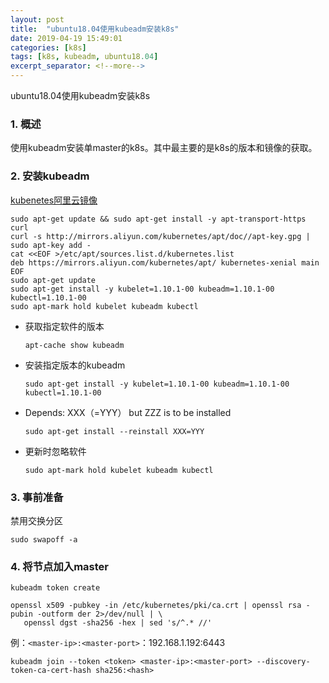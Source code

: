 ```yaml
---
layout: post
title:  "ubuntu18.04使用kubeadm安装k8s"
date: 2019-04-19 15:49:01
categories: [k8s]
tags: [k8s, kubeadm, ubuntu18.04]
excerpt_separator: <!--more-->
---
```


ubuntu18.04使用kubeadm安装k8s

<!--more-->

### 1. 概述

使用kubeadm安装单master的k8s。其中最主要的是k8s的版本和镜像的获取。

### 2. 安装kubeadm

[kubenetes阿里云镜像](https://opsx.alibaba.com/mirror)

```shell
sudo apt-get update && sudo apt-get install -y apt-transport-https curl
curl -s http://mirrors.aliyun.com/kubernetes/apt/doc//apt-key.gpg | sudo apt-key add -
cat <<EOF >/etc/apt/sources.list.d/kubernetes.list
deb https://mirrors.aliyun.com/kubernetes/apt/ kubernetes-xenial main
EOF
sudo apt-get update
sudo apt-get install -y kubelet=1.10.1-00 kubeadm=1.10.1-00 kubectl=1.10.1-00
sudo apt-mark hold kubelet kubeadm kubectl
```

* 获取指定软件的版本

    ```shell
    apt-cache show kubeadm
    ```

* 安装指定版本的kubeadm

    ```shell
    sudo apt-get install -y kubelet=1.10.1-00 kubeadm=1.10.1-00 kubectl=1.10.1-00
    ```

* Depends: XXX（=YYY） but ZZZ is to be installed

    ```shell
    sudo apt-get install --reinstall XXX=YYY
    ```

* 更新时忽略软件

    ```shell
    sudo apt-mark hold kubelet kubeadm kubectl
    ```

### 3. 事前准备

禁用交换分区

```shell
sudo swapoff -a
```

### 4. 将节点加入master

```shell
kubeadm token create
```

```shell
openssl x509 -pubkey -in /etc/kubernetes/pki/ca.crt | openssl rsa -pubin -outform der 2>/dev/null | \
   openssl dgst -sha256 -hex | sed 's/^.* //'
```

例：`<master-ip>:<master-port>`：192.168.1.192:6443

```shell
kubeadm join --token <token> <master-ip>:<master-port> --discovery-token-ca-cert-hash sha256:<hash>
```